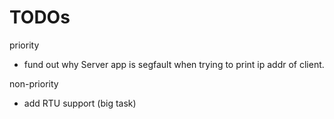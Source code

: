 # TODOs

priority
- fund out why Server app is segfault when trying to print ip addr of client.

non-priority
- add RTU support (big task)

